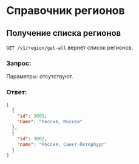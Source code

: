# Справочник регионов

## Получение списка регионов

`GET /v1/region/get-all` вернёт список регионов.

### Запрос:

Параметры: отсутствуют.

### Ответ:

```json
[
  {
    "id": 3001,
    "name": "Россия, Москва"
  },
  {
    "id": 3002,
    "name": "Россия, Санкт-Петербург"
  }
]
```